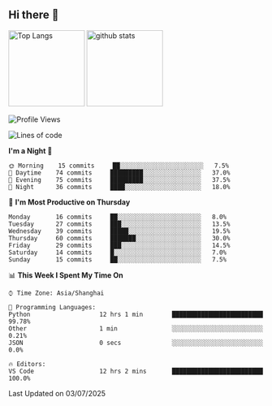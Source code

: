 ## Hi there 👋
<p align="left"> 
  <img alt="Top Langs" height="150px" src="https://github-readme-stats.vercel.app/api/top-langs/?username=Sierraki&layout=compact&show_icons=true&theme=onedark" />
  <a href="https://github.com/Sierraki/LC_Solve">
   <img alt="github stats"height="150px"  src="https://github-readme-stats.vercel.app/api/pin/?username=Sierraki&repo=LC_Solve&theme=onedark&show_icons=true" />
  </a>



<!--START_SECTION:waka-->
![Profile Views](http://img.shields.io/badge/Profile%20Views-0-blue)

![Lines of code](https://img.shields.io/badge/From%20Hello%20World%20I%27ve%20Written-2404%20lines%20of%20code-blue)

**I'm a Night 🦉** 

```text
🌞 Morning    15 commits     ██░░░░░░░░░░░░░░░░░░░░░░░   7.5% 
🌆 Daytime    74 commits     █████████░░░░░░░░░░░░░░░░   37.0% 
🌃 Evening    75 commits     █████████░░░░░░░░░░░░░░░░   37.5% 
🌙 Night      36 commits     ████░░░░░░░░░░░░░░░░░░░░░   18.0%

```
📅 **I'm Most Productive on Thursday** 

```text
Monday       16 commits     ██░░░░░░░░░░░░░░░░░░░░░░░   8.0% 
Tuesday      27 commits     ███░░░░░░░░░░░░░░░░░░░░░░   13.5% 
Wednesday    39 commits     █████░░░░░░░░░░░░░░░░░░░░   19.5% 
Thursday     60 commits     ███████░░░░░░░░░░░░░░░░░░   30.0% 
Friday       29 commits     ███░░░░░░░░░░░░░░░░░░░░░░   14.5% 
Saturday     14 commits     █░░░░░░░░░░░░░░░░░░░░░░░░   7.0% 
Sunday       15 commits     ██░░░░░░░░░░░░░░░░░░░░░░░   7.5%

```


📊 **This Week I Spent My Time On** 

```text
⌚︎ Time Zone: Asia/Shanghai

💬 Programming Languages: 
Python                   12 hrs 1 min        █████████████████████████   99.78% 
Other                    1 min               ░░░░░░░░░░░░░░░░░░░░░░░░░   0.21% 
JSON                     0 secs              ░░░░░░░░░░░░░░░░░░░░░░░░░   0.0%

🔥 Editors: 
VS Code                  12 hrs 2 mins       █████████████████████████   100.0%

```


 Last Updated on 03/07/2025
<!--END_SECTION:waka-->
